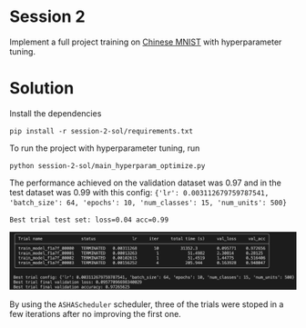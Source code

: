 # Session 2
Implement a full project training on [Chinese MNIST](https://www.kaggle.com/gpreda/chinese-mnist) with hyperparameter tuning.

# Solution

Install the dependencies
```
pip install -r session-2-sol/requirements.txt
```

To run the project with hyperparameter tuning, run

```
python session-2-sol/main_hyperparam_optimize.py
```

The performance achieved on the validation dataset was 0.97 and in the test dataset was 0.99 with this config: `{'lr': 0.003112679759787541, 'batch_size': 64, 'epochs': 10, 'num_classes': 15, 'num_units': 500}`

```
Best trial test set: loss=0.04 acc=0.99
```

![Tune results](tune_results.png "Tune results")

By using the `ASHAScheduler` scheduler, three of the trials were stoped in a few iterations after no improving the first one.



